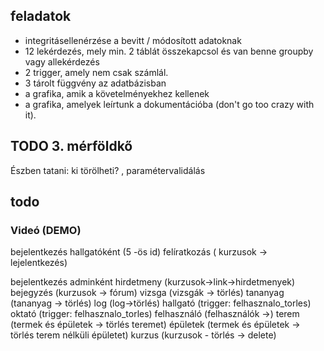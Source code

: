 ## feladatok

- integritásellenérzése a bevitt / módosított adatoknak
- 12 lekérdezés, mely min. 2 táblát összekapcsol és van benne groupby vagy allekérdezés
- 2 trigger, amely nem csak számlál.
- 3 tárolt függvény az adatbázisban
- a grafika, amik a követelményekhez kellenek
- a grafika, amelyek leírtunk a dokumentációba (don't go too crazy with it).

## TODO 3. mérföldkő

Észben tatani:
ki törölheti? , paramétervalidálás

## todo

### Videó (DEMO)

bejelentkezés hallgatóként (5 -ös id)
felíratkozás ( kurzusok -> lejelentkezés)

bejelentkezés adminként
hirdetmeny (kurzusok->link->hirdetmenyek)
bejegyzés (kurzusok -> fórum)
vizsga (vizsgák -> törlés)
tananyag (tananyag -> törlés)
log (log->törlés)
hallgató (trigger: felhasznalo_torles)
oktató (trigger: felhasznalo_torles)
felhasználó (felhasználók ->)
terem (termek és épületek -> törlés teremet)
épületek (termek és épületek -> törlés terem nélküli épületet)
kurzus (kurzusok - törlés -> delete)
